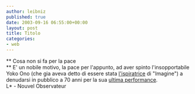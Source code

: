 ```yaml
---
author: leibniz
published: true
date: 2003-09-16 06:55:00+00:00
layout: post
title: Titolo
categories:
- web
---
```


   ** Cosa non si fa per la pace   
**   E' un nobile motivo, la pace per l'appunto, ad aver spinto l'insopportabile Yoko Ono (che gia aveva detto di essere stata  [ l'ispiratrice](http://leibniz.splinder.it/1062419747#551717) di "Imagine") a denudarsi in pubblico a 70 anni per la sua  [ ultima performance](http://permanent.nouvelobs.com/culture/20030916.OBS6513.html).   
L* - Nouvel Observateur
